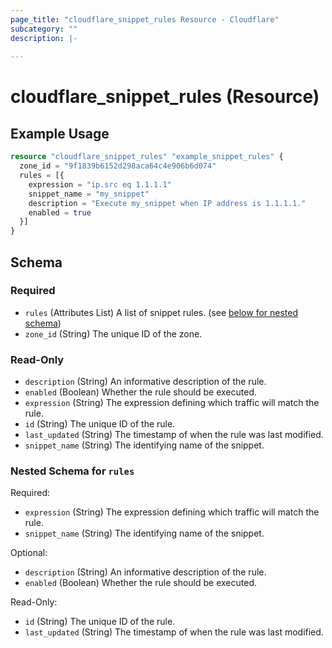 ```yaml
---
page_title: "cloudflare_snippet_rules Resource - Cloudflare"
subcategory: ""
description: |-
  
---
```


# cloudflare_snippet_rules (Resource)



## Example Usage

```terraform
resource "cloudflare_snippet_rules" "example_snippet_rules" {
  zone_id = "9f1839b6152d298aca64c4e906b6d074"
  rules = [{
    expression = "ip.src eq 1.1.1.1"
    snippet_name = "my_snippet"
    description = "Execute my_snippet when IP address is 1.1.1.1."
    enabled = true
  }]
}
```

<!-- schema generated by tfplugindocs -->
## Schema

### Required

- `rules` (Attributes List) A list of snippet rules. (see [below for nested schema](#nestedatt--rules))
- `zone_id` (String) The unique ID of the zone.

### Read-Only

- `description` (String) An informative description of the rule.
- `enabled` (Boolean) Whether the rule should be executed.
- `expression` (String) The expression defining which traffic will match the rule.
- `id` (String) The unique ID of the rule.
- `last_updated` (String) The timestamp of when the rule was last modified.
- `snippet_name` (String) The identifying name of the snippet.

<a id="nestedatt--rules"></a>
### Nested Schema for `rules`

Required:

- `expression` (String) The expression defining which traffic will match the rule.
- `snippet_name` (String) The identifying name of the snippet.

Optional:

- `description` (String) An informative description of the rule.
- `enabled` (Boolean) Whether the rule should be executed.

Read-Only:

- `id` (String) The unique ID of the rule.
- `last_updated` (String) The timestamp of when the rule was last modified.


